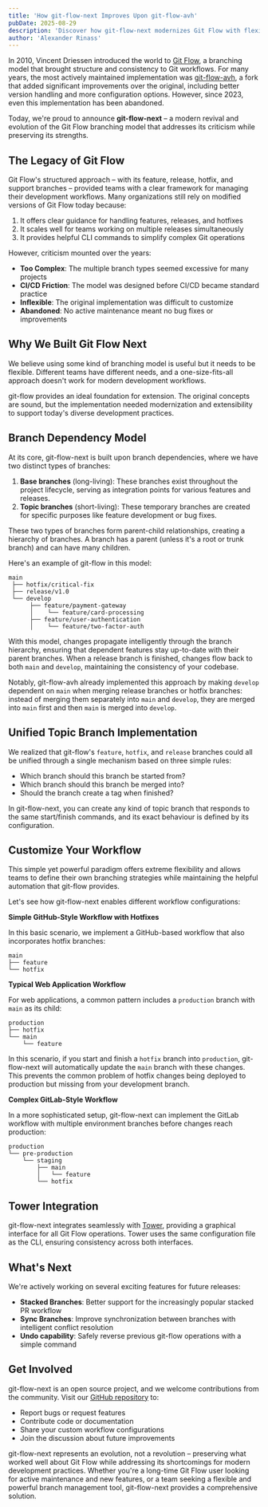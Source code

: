 ```yaml
---
title: 'How git-flow-next Improves Upon git-flow-avh'
pubDate: 2025-08-29
description: 'Discover how git-flow-next modernizes Git Flow with flexible branch dependencies, customizable workflows, and active maintenance for todays development teams.'
author: 'Alexander Rinass'
---
```


In 2010, Vincent Driessen introduced the world to <a href="https://nvie.com/posts/a-successful-git-branching-model/" target="_blank" rel="noopener noreferrer">Git Flow</a>, a branching model that brought structure and consistency to Git workflows. For many years, the most actively maintained implementation was <a href="https://github.com/petervanderdoes/gitflow-avh" target="_blank" rel="noopener noreferrer">git-flow-avh</a>, a fork that added significant improvements over the original, including better version handling and more configuration options. However, since 2023, even this implementation has been abandoned.

Today, we're proud to announce **git-flow-next** – a modern revival and evolution of the Git Flow branching model that addresses its criticism while preserving its strengths.

## The Legacy of Git Flow

Git Flow's structured approach – with its feature, release, hotfix, and support branches – provided teams with a clear framework for managing their development workflows. Many organizations still rely on modified versions of Git Flow today because:

1. It offers clear guidance for handling features, releases, and hotfixes
2. It scales well for teams working on multiple releases simultaneously
3. It provides helpful CLI commands to simplify complex Git operations

However, criticism mounted over the years:

- **Too Complex**: The multiple branch types seemed excessive for many projects
- **CI/CD Friction**: The model was designed before CI/CD became standard practice
- **Inflexible**: The original implementation was difficult to customize
- **Abandoned**: No active maintenance meant no bug fixes or improvements

## Why We Built Git Flow Next

We believe using some kind of branching model is useful but it needs to be flexible. Different teams have different needs, and a one-size-fits-all approach doesn't work for modern development workflows.

git-flow provides an ideal foundation for extension. The original concepts are sound, but the implementation needed modernization and extensibility to support today's diverse development practices.

## Branch Dependency Model

At its core, git-flow-next is built upon branch dependencies, where we have two distinct types of branches:

1. **Base branches** (long-living): These branches exist throughout the project lifecycle, serving as integration points for various features and releases.
2. **Topic branches** (short-living): These temporary branches are created for specific purposes like feature development or bug fixes.

These two types of branches form parent-child relationships, creating a hierarchy of branches. A branch has a parent (unless it's a root or trunk branch) and can have many children.

Here's an example of git-flow in this model:

```
main
 ├── hotfix/critical-fix
 ├── release/v1.0
 └── develop
      ├── feature/payment-gateway
      │    └── feature/card-processing
      ├── feature/user-authentication
      │    └── feature/two-factor-auth
```

With this model, changes propagate intelligently through the branch hierarchy, ensuring that dependent features stay up-to-date with their parent branches. When a release branch is finished, changes flow back to both `main` and `develop`, maintaining the consistency of your codebase.

Notably, git-flow-avh already implemented this approach by making `develop` dependent on `main` when merging release branches or hotfix branches: instead of merging them separately into `main` and `develop`, they are merged into `main` first and then `main` is merged into `develop`.

## Unified Topic Branch Implementation

We realized that git-flow's `feature`, `hotfix`, and `release` branches could all be unified through a single mechanism based on three simple rules:

- Which branch should this branch be started from?
- Which branch should this branch be merged into?
- Should the branch create a tag when finished?

In git-flow-next, you can create any kind of topic branch that responds to the same start/finish commands, and its exact behaviour is defined by its configuration.

## Customize Your Workflow

This simple yet powerful paradigm offers extreme flexibility and allows teams to define their own branching strategies while maintaining the helpful automation that git-flow provides.

Let's see how git-flow-next enables different workflow configurations:

**Simple GitHub-Style Workflow with Hotfixes**

In this basic scenario, we implement a GitHub-based workflow that also incorporates hotfix branches:

```
main
├── feature
└── hotfix
```

**Typical Web Application Workflow**

For web applications, a common pattern includes a `production` branch with `main` as its child:

```
production
├── hotfix
└── main
    └── feature
```

In this scenario, if you start and finish a `hotfix` branch into `production`, git-flow-next will automatically update the `main` branch with these changes. This prevents the common problem of hotfix changes being deployed to production but missing from your development branch.

**Complex GitLab-Style Workflow**

In a more sophisticated setup, git-flow-next can implement the GitLab workflow with multiple environment branches before changes reach production:

```
production
└── pre-production
    └── staging
        ├── main
        │   └── feature
        └── hotfix
```

## Tower Integration

git-flow-next integrates seamlessly with <a href="https://www.git-tower.com" target="_blank" rel="noopener noreferrer">Tower</a>, providing a graphical interface for all Git Flow operations. Tower uses the same configuration file as the CLI, ensuring consistency across both interfaces.

## What's Next

We're actively working on several exciting features for future releases:

- **Stacked Branches**: Better support for the increasingly popular stacked PR workflow
- **Sync Branches**: Improve synchronization between branches with intelligent conflict resolution
- **Undo capability**: Safely reverse previous git-flow operations with a simple command

## Get Involved

git-flow-next is an open source project, and we welcome contributions from the community. Visit our <a href="https://github.com/gittower/git-flow-next" target="_blank" rel="noopener noreferrer">GitHub repository</a> to:

- Report bugs or request features
- Contribute code or documentation
- Share your custom workflow configurations
- Join the discussion about future improvements

git-flow-next represents an evolution, not a revolution – preserving what worked well about Git Flow while addressing its shortcomings for modern development practices. Whether you're a long-time Git Flow user looking for active maintenance and new features, or a team seeking a flexible and powerful branch management tool, git-flow-next provides a comprehensive solution.
